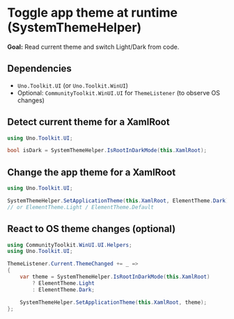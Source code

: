 # Toggle app theme at runtime (SystemThemeHelper)

**Goal:** Read current theme and switch Light/Dark from code.

## Dependencies
- `Uno.Toolkit.UI` (or `Uno.Toolkit.WinUI`)
- Optional: `CommunityToolkit.WinUI.UI` for `ThemeListener` (to observe OS changes)

## Detect current theme for a XamlRoot
```csharp
using Uno.Toolkit.UI;

bool isDark = SystemThemeHelper.IsRootInDarkMode(this.XamlRoot);
```

## Change the app theme for a XamlRoot
```csharp
using Uno.Toolkit.UI;

SystemThemeHelper.SetApplicationTheme(this.XamlRoot, ElementTheme.Dark);
// or ElementTheme.Light / ElementTheme.Default
```

## React to OS theme changes (optional)
```csharp
using CommunityToolkit.WinUI.UI.Helpers;
using Uno.Toolkit.UI;

ThemeListener.Current.ThemeChanged += _ =>
{
    var theme = SystemThemeHelper.IsRootInDarkMode(this.XamlRoot)
        ? ElementTheme.Light
        : ElementTheme.Dark;

    SystemThemeHelper.SetApplicationTheme(this.XamlRoot, theme);
};
```

